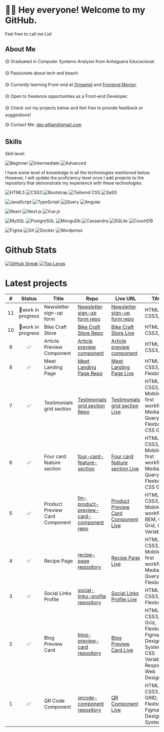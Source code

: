 # 👋🏻 Hey everyone! Welcome to my GitHub.
Feel free to call me Lia!

## About Me
🟡 Graduated in Computer Systems Analysis from Anhaguera Educacional.

🟡 Passionate about tech and beach.

🟡 Currently learning Front-end at [Origamid](https://www.origamid.com/) and [Frontend Mentor](https://www.frontendmentor.io/).

🟡 Open to freelance opportunities as a Front-end Developer.

🟡 Check out my projects below and feel free to provide feedback or suggestions!

🟡 Contact Me: dev.gillian@gmail.com

## Skills

Skill level:

![Beginner](https://img.shields.io/badge/Beginner-5fabcc?&style=for-the-badge)
![Intermediate](https://img.shields.io/badge/Intermediate-ba68c8?&style=for-the-badge)
![Advanced](https://img.shields.io/badge/Advanced-6bbd6f?&style=for-the-badge)

I have some level of knowledge in all the technologies mentioned below. However, I will update the proficiency level once I add projects to the repository that demonstrate my experience with these technologies.

![HTML5](https://img.shields.io/badge/HTML5-ba68c8?&style=for-the-badge&logo=html5&logoColor=white&)
![CSS3](https://img.shields.io/badge/CSS3-ba68c8?&style=for-the-badge&logo=css3&logoColor=white)
![Bootstrap](https://img.shields.io/badge/Bootstrap-5fabcc?&style=for-the-badge&logo=bootstrap&logoColor=white)
![Tailwind CSS](https://img.shields.io/badge/Tailwind_CSS-788992?&style=for-the-badge&logo=tailwind-css&logoColor=white)
![SaSS](https://img.shields.io/badge/Sass-788992?&style=for-the-badge&logo=sass&logoColor=white)


![JavaScript](https://img.shields.io/badge/JavaScript-5fabcc?&style=for-the-badge&logo=javascript&logoColor=white)
![TypeScript](https://img.shields.io/badge/TypeScript-708189?&style=for-the-badge&logo=typescript&logoColor=white)
![jQuery](https://img.shields.io/badge/jQuery-788992?&style=for-the-badge&logo=jquery&logoColor=white)
![Angular](https://img.shields.io/badge/Angular-708189?&style=for-the-badge&logo=angular&logoColor=white)

![React](https://img.shields.io/badge/React-788992?&style=for-the-badge&logo=react&logoColor=white)
![Next.js](https://img.shields.io/badge/Next.js-708189?&style=for-the-badge&logo=nextdotjs&logoColor=white)
![Vue.js](https://img.shields.io/badge/Vue.js-708189?&style=for-the-badge&logo=vuedotjs&logoColor=white)

![MySQL](https://img.shields.io/badge/MySql-708189?&style=for-the-badge&logo=mysql&logoColor=white)
![PostgreSQL](https://img.shields.io/badge/PostgreSQL-708189?&style=for-the-badge&logo=postgresql&logoColor=white)
![MongoDb](https://img.shields.io/badge/MongoDB-708189?&style=for-the-badge&logo=mongodb&logoColor=white)
![Cassandra](https://img.shields.io/badge/Cassandra-708189?&style=for-the-badge&logo=apachecassandra&logoColor=white)
![SQLite](https://img.shields.io/badge/SQLite-708189?&style=for-the-badge&logo=sqlite&logoColor=white)
![CouchDB](https://img.shields.io/badge/CouchDB-708189?&style=for-the-badge&logo=apachecouchdb&logoColor=white)

![Figma](https://img.shields.io/badge/Figma-708189?&style=for-the-badge&logo=figma&logoColor=white)
![Git](https://img.shields.io/badge/Git-708189?&style=for-the-badge&logo=git&logoColor=white)
![Docker](https://img.shields.io/badge/Docker-708189?&style=for-the-badge&logo=docker&logoColor=white)
![Wordpress](https://img.shields.io/badge/Wordpress-708189?&style=for-the-badge&logo=wordpress&logoColor=white)

# Github Stats
[![GitHub Streak](https://streak-stats.demolab.com?user=lia-oliveira&theme=tokyonight&date_format=j%2Fn%5B%2FY%5D)](https://git.io/streak-stats)
[![Top Langs](https://github-readme-stats.vercel.app/api/top-langs/?username=lia-oliveira&layout=compact&theme=nightowl)](https://github.com/lia-oliveira)

# Latest projects
| # | Status | Title             | Repo                                                                            | Live URL                                                        | TAGS  |
|:--:|:--:   |--                 |--                                                                               |--                                                               |--     |
|11| 🚧work in progress |Newsletter sign-up form| [Newsletter sign-up form repo](https://github.com/lia-oliveira/newsletter-signup-form)| [Newsletter sign-up form repo]()   |HTML5, CSS3, JS|
|10| 🚧work in progress |Bike Craft Store| [Bike Craft Store Repo](https://github.com/lia-oliveira/bike-craft)| [Bike Craft Store Live]()   |HTML5, CSS3, JS|
|9| ✅ |Article Preview Component| [Article preview component](https://github.com/lia-oliveira/article-preview-component)| [Article preview component](https://article-preview-component-ten-rosy.vercel.app)   |HTML5, CSS3, JS|
|8| ✅ |Meet Landing Page| [Meet Landing Page Repo](https://github.com/lia-oliveira/meet-landing-page)| [Meet Landing Page Live](https://meet-landing-page-rosy.vercel.app/)   |HTML5, CSS3, CSS Flexbox|
|7|✅ |Testimonials grid section| [Testimonials grid section Repo](https://github.com/lia-oliveira/testimonials-grid-section)| [Testimonials grid section Live](https://testimonials-grid-section-eight-inky.vercel.app/)   |HTML5, CSS3, Mobile-first workflow, Media Query, Flexbox, CSS Grid|
|6|✅  |Four card feature section| [four-card-feature-section](https://github.com/lia-oliveira/four-card-feature-section)| [Four card feature section Live](https://four-card-feature-section-brown-theta.vercel.app/)    |HTML5, CSS3, Mobile-first workflow, Media Query, Flexbox, CSS Grid|
|5|✅      |Product Preview Card Component| [fm-product-preview-card-component repo](https://github.com/lia-oliveira/fm-product-preview-card-component)| [Product Preview Card Component Live](https://fm-product-preview-card-component-theta.vercel.app/)    | HTML5, CSS3, Mobile-fist workflow, BEM, CSS Grid, CSS Variables |
|4|✅      |Recipe Page| [recipe-page repository](https://github.com/lia-oliveira/recipe-page)| [Recipe Page Live ](https://recipe-page-seven-teal.vercel.app/)    | HTML5, CSS3, Mobile-first workflow, Media Query, Flexbox |
|3|✅      |Social Links Profile | [social-links-profile repository](https://github.com/lia-oliveira/social-links-profile)| [Social Links Profile Live ](https://social-links-profile-one-lac.vercel.app/)    | HTML5, CSS3, CSS Flexbox  |
|2|✅      |Blog Preview Card  | [blog-preview-card repository](https://github.com/lia-oliveira/blog-preview-card)| [Blog Preview Card Live](https://blog-preview-card-seven-ruddy.vercel.app/)  | HTML5, CSS3, CSS Grid, Flexbox, Figma, Design System, CSS Variables, Responsive Web Design|
|1|✅      |QR Code Component  | [qrcode-component repository](https://github.com/lia-oliveira/qrcode-component) | [QR Component Live](https://qrcode-component-khaki.vercel.app/) | HTML5, CSS3, CSS GRID, Flexbox, Figma, Design System|
